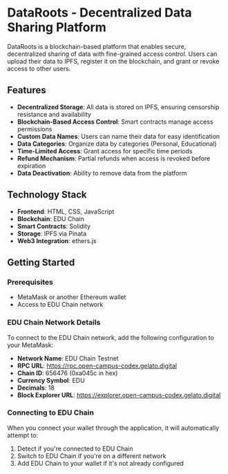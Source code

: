 # DataRoots - Decentralized Data Sharing Platform

DataRoots is a blockchain-based platform that enables secure, decentralized sharing of data with fine-grained access control. Users can upload their data to IPFS, register it on the blockchain, and grant or revoke access to other users.

## Features

- **Decentralized Storage**: All data is stored on IPFS, ensuring censorship resistance and availability
- **Blockchain-Based Access Control**: Smart contracts manage access permissions
- **Custom Data Names**: Users can name their data for easy identification
- **Data Categories**: Organize data by categories (Personal, Educational)
- **Time-Limited Access**: Grant access for specific time periods
- **Refund Mechanism**: Partial refunds when access is revoked before expiration
- **Data Deactivation**: Ability to remove data from the platform

## Technology Stack

- **Frontend**: HTML, CSS, JavaScript
- **Blockchain**: EDU Chain
- **Smart Contracts**: Solidity
- **Storage**: IPFS via Pinata
- **Web3 Integration**: ethers.js

## Getting Started

### Prerequisites

- MetaMask or another Ethereum wallet
- Access to EDU Chain network

### EDU Chain Network Details

To connect to the EDU Chain network, add the following configuration to your MetaMask:

- **Network Name**: EDU Chain Testnet
- **RPC URL**: https://rpc.open-campus-codex.gelato.digital
- **Chain ID**: 656476 (0xa045c in hex)
- **Currency Symbol**: EDU
- **Decimals**: 18
- **Block Explorer URL**: https://explorer.open-campus-codex.gelato.digital

### Connecting to EDU Chain

When you connect your wallet through the application, it will automatically attempt to:

1. Detect if you're connected to EDU Chain
2. Switch to EDU Chain if you're on a different network
3. Add EDU Chain to your wallet if it's not already configured


